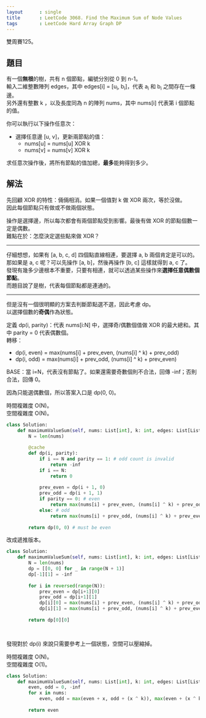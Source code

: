 ```yaml
---
layout      : single
title       : LeetCode 3068. Find the Maximum Sum of Node Values
tags        : LeetCode Hard Array Graph DP
---
```

雙周賽125。

## 題目

有一個**無根**的樹，共有 n 個節點，編號分別從 0 到 n-1。  
輸入二維整數陣列 edges，其中 edges[i] = [u<sub>i</sub>, b<sub>i</sub>]，代表 a<sub>i</sub> 和 b<sub>i</sub> 之間存在一條邊。  
另外還有整數 k ，以及長度同為 n 的陣列 nums，其中 nums[i] 代表第 i 個節點的值。  

你可以執行以下操作任意次：  

- 選擇任意邊 [u, v]，更新兩節點的值：  
  - nums[u] = nums[u] XOR k
  - nums[v] = nums[v] XOR k

求任意次操作後，將所有節點的值加總，**最多**能夠得到多少。  

## 解法

先回顧 XOR 的特性：倆倆相消。如果一個值對 k 做 XOR 兩次，等於沒做。  
因此每個節點只有做或不做兩個狀態。  

操作是選擇邊，所以每次都會有兩個節點受到影響。最後有做 XOR 的節點個數一定是偶數。  
難點在於：怎麼決定選些點來做 XOR？  

---

仔細想想，如果有 [a, b, c, d] 四個點直線相連，要選擇 a, b 兩個肯定是可以的。  
那如果是 a, c 呢？可以先操作 [a, b]，然後再操作 [b, c] 這樣就得到 a, c 了。  
發現有幾多少邊根本不重要，只要有相連，就可以透過某些操作來**選擇任意偶數個節點**。  
而題目說了是樹，代表每個節點都是連通的。  

---

但是沒有一個很明顯的方案去判斷節點選不選，因此考慮 dp。  
以選擇個數的**奇偶**作為狀態。  

定義 dp(i, parity)：代表 nums[i:N] 中，選擇奇/偶數個值做 XOR 的最大總和。其中 parity = 0 代表偶數個。  
轉移：  

- dp(i, even) = max(nums[i] + prev_even, (nums[i] ^ k) + prev_odd)  
- dp(i, odd) = max(nums[i] + prev_odd, (nums[i] ^ k) + prev_even)  

BASE：當 i=N，代表沒有節點了。如果還需要奇數個則不合法，回傳 -inf；否則合法，回傳 0。  

因為只能選偶數個，所以答案入口是 dp(0, 0)。  

時間複雜度 O(N)。  
空間複雜度 O(N)。  

```python
class Solution:
    def maximumValueSum(self, nums: List[int], k: int, edges: List[List[int]]) -> int:
        N = len(nums)
        
        @cache
        def dp(i, parity):
            if i == N and parity == 1: # odd count is invalid
                return -inf
            if i == N:
                return 0
            
            prev_even = dp(i + 1, 0)
            prev_odd = dp(i + 1, 1)
            if parity == 0: # even
                return max(nums[i] + prev_even, (nums[i] ^ k) + prev_odd)
            else: # odd
                return max(nums[i] + prev_odd, (nums[i] ^ k) + prev_even)
        
        return dp(0, 0) # must be even
```

改成遞推版本。  

```python
class Solution:
    def maximumValueSum(self, nums: List[int], k: int, edges: List[List[int]]) -> int:
        N = len(nums)
        dp = [[0, 0] for _ in range(N + 1)]
        dp[-1][1] = -inf
        
        for i in reversed(range(N)):
            prev_even = dp[i+1][0]
            prev_odd = dp[i+1][1]
            dp[i][0] = max(nums[i] + prev_even, (nums[i] ^ k) + prev_odd)
            dp[i][1] = max(nums[i] + prev_odd, (nums[i] ^ k) + prev_even)
        
        return dp[0][0]

        
```

發現對於 dp(i) 來說只需要參考上一個狀態，空間可以壓縮掉。  

時間複雜度 O(N)。  
空間複雜度 O(1)。  

```python
class Solution:
    def maximumValueSum(self, nums: List[int], k: int, edges: List[List[int]]) -> int:
        even, odd = 0, -inf
        for x in nums:
            even, odd = max(even + x, odd + (x ^ k)), max(even + (x ^ k), odd + x)
            
        return even
```
